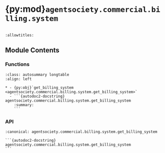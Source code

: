 # {py:mod}`agentsociety.commercial.billing.system`

```{py:module} agentsociety.commercial.billing.system
```

```{autodoc2-docstring} agentsociety.commercial.billing.system
:allowtitles:
```

## Module Contents

### Functions

````{list-table}
:class: autosummary longtable
:align: left

* - {py:obj}`get_billing_system <agentsociety.commercial.billing.system.get_billing_system>`
  - ```{autodoc2-docstring} agentsociety.commercial.billing.system.get_billing_system
    :summary:
    ```
````

### API

````{py:function} get_billing_system(config: typing.Dict[str, typing.Any])
:canonical: agentsociety.commercial.billing.system.get_billing_system

```{autodoc2-docstring} agentsociety.commercial.billing.system.get_billing_system
```
````
